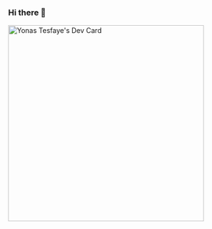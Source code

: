 ### Hi there 👋

<!--
**vuvas/vuvas** is a ✨ _special_ ✨ repository because its `README.md` (this file) appears on your GitHub profile.

Here are some ideas to get you started:

- 🔭 I’m currently working on ...
- 🌱 I’m currently learning ...
- 👯 I’m looking to collaborate on ...
- 🤔 I’m looking for help with ...
- 💬 Ask me about ...
- 📫 How to reach me: ...
- 😄 Pronouns: ...
- ⚡ Fun fact: ...
-->

<a href="https://app.daily.dev/yonast"><img src="https://api.daily.dev/devcards/c050cfaf1c53430b97a2e220523b92c2.png?r=2in" width="400" alt="Yonas Tesfaye's Dev Card"/></a>
